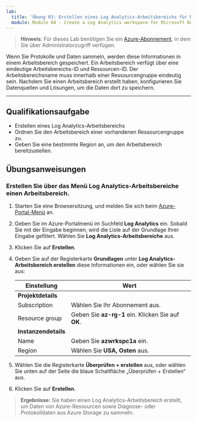 ```yaml
---
lab:
  title: 'Übung 03: Erstellen eines Log Analytics-Arbeitsbereichs für Microsoft Defender for Cloud'
  module: Module 04 - Create a Log Analytics workspace for Microsoft Defender for Cloud
---
```



>**Hinweis**: Für dieses Lab benötigen Sie ein [Azure-Abonnement](https://azure.microsoft.com/en-us/free/?azure-portal=true), in dem Sie über Administratorzugriff verfügen. 


Wenn Sie Protokolle und Daten sammeln, werden diese Informationen in einem Arbeitsbereich gespeichert. Ein Arbeitsbereich verfügt über eine eindeutige Arbeitsbereichs-ID und Ressourcen-ID. Der Arbeitsbereichsname muss innerhalb einer Ressourcengruppe eindeutig sein. Nachdem Sie einen Arbeitsbereich erstellt haben, konfigurieren Sie Datenquellen und Lösungen, um die Daten dort zu speichern. 

---

## Qualifikationsaufgabe

- Erstellen eines Log Analytics-Arbeitsbereichs
- Ordnen Sie den Arbeitsbereich einer vorhandenen Ressourcengruppe zu.
- Geben Sie eine bestimmte Region an, um den Arbeitsbereich bereitzustellen.

## Übungsanweisungen 

### Erstellen Sie über das Menü Log Analytics-Arbeitsbereiche einen Arbeitsbereich.

1. Starten Sie eine Browsersitzung, und melden Sie sich beim [Azure-Portal-Menü](https://portal.azure.com/) an.
   
2. Geben Sie im Azure-Portalmenü im Suchfeld **Log Analytics** ein. Sobald Sie mit der Eingabe beginnen, wird die Liste auf der Grundlage Ihrer Eingabe gefiltert. Wählen Sie **Log Analytics-Arbeitsbereiche** aus.

4. Klicken Sie auf **Erstellen**.

5. Geben Sie auf der Registerkarte **Grundlagen** unter **Log Analytics-Arbeitsbereich erstellen** diese Informationen ein, oder wählen Sie sie aus:
   
   |Einstellung|Wert|
   |---|---|
   |**Projektdetails**|
   |Subscription|Wählen Sie Ihr Abonnement aus.|
   |Resource group|Geben Sie **az-rg-1** ein. Klicken Sie auf **OK**.|
   |**Instanzendetails**|
   |Name|Geben Sie **azwrkspc1a** ein.|
   |Region|Wählen Sie **USA, Osten** aus.|

6. Wählen Sie die Registerkarte **Überprüfen + erstellen** aus, oder wählen Sie unten auf der Seite die blaue Schaltfläche „Überprüfen + Erstellen“ aus.
  
8. Klicken Sie auf **Erstellen**.

> **Ergebnisse:** Sie haben einen Log Analytics-Arbeitsbereich erstellt, um Daten von Azure-Ressourcen sowie Diagnose- oder Protokolldaten aus Azure Storage zu sammeln.
